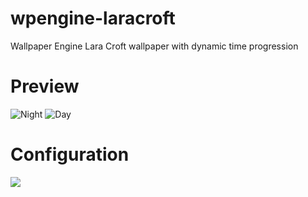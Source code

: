 # wpengine-laracroft
Wallpaper Engine Lara Croft wallpaper with dynamic time progression

# Preview
![Night](https://i.ibb.co/rMzqxrH/Screenshot-2.png)
![Day](https://i.ibb.co/9nNLPxh/Screenshot-3.png)

# Configuration
![](https://i.ibb.co/Fw8zrYs/Screenshot-4.png)
